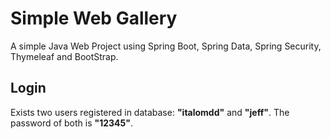 # Simple Web Gallery
A simple Java Web Project using Spring Boot, Spring Data, Spring Security, Thymeleaf and BootStrap.
## Login
Exists two users registered in database: **"italomdd"** and **"jeff"**. The password of both is **"12345"**.